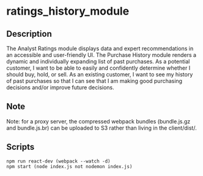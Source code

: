 # ratings_history_module
## Description
The Analyst Ratings module displays data and expert recommendations in an accessible and user-friendly UI. The Purchase History module renders a dynamic and individually expanding list of past purchases.    As a potential customer, I want to be able to easily and confidently determine whether I should buy, hold, or sell.   As an existing customer, I want to see my history of past purchases so that I can see that I am making good purchasing decisions and/or improve future decisions. 


## Note
Note: for a proxy server, the compressed webpack bundles (bundle.js.gz and bundle.js.br) can be uploaded to S3 rather than living in the client/dist/.

## Scripts
```
npm run react-dev (webpack --watch -d)
npm start (node index.js not nodemon index.js)
```
